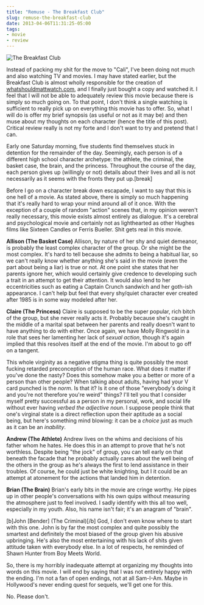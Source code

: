 ```yaml
---
title: "Remuse - The Breakfast Club"
slug: remuse-the-breakfast-club
date: 2013-04-06T11:31:25-05:00
tags:
- movie
- review
---
```

![](http://i.imgur.com/3JSJ2Y9.jpg "The Breakfast Club")

Instead of packing my shit for the move to "Cali", I've been doing not much and also watching TV and movies. I may have stated earlier, but the Breakfast Club is almost wholly responsible for the creation of [whatshouldmattwatch.com](http://whatshouldmattwatch.com), and I finally just bought a copy and watched it. I feel that I will not be able to adequately review this movie because there is simply so much going on. To that point, I don't think a single watching is sufficient to really pick up on everything this movie has to offer. So, what I will do is offer my brief synopsis (as useful or not as it may be) and then muse about my thoughts on each character (hence the title of this post). Critical review really is not my forte and I don't want to try and pretend that I can.

Early one Saturday morning, five students find themselves stuck in detention for the remainder of the day. Seemingly, each person is of a different high school character archetype: the athlete, the criminal, the basket case, the brain, and the princess. Throughout the course of the day, each person gives up (willingly or not) details about their lives and all is not necessarily as it seems with the fronts they put up.[break]

Before I go on a character break down escapade, I want to say that this is one hell of a movie. As stated above, there is simply so much happening that it's really hard to wrap your mind around all of it once. With the exception of a couple of random "action" scenes that, in my opinion weren't really necessary, this movie exists almost entirely as dialogue. It's a cerebral and psychological movie and certainly not as lighthearted as other Hughes films like Sixteen Candles or Ferris Bueller. Shit gets real in this movie.

**Allison (The Basket Case)**
Allison, by nature of her shy and quiet demeanor, is probably the least complex character of the group. Or she might be the most complex. It's hard to tell because she admits to being a habitual liar, so we can't really know whether anything she's said in the movie (even the part about being a liar) is true or not. At one point she states that her parents ignore her, which would certainly give credence to developing such a trait in an attempt to get their attention. It would also lend to her eccentricities such as eating a Captain Crunch sandwich and her goth-ish appearance. I can't help but feel that every shy/quiet character ever created after 1985 is in some way modeled after her.

**Claire (The Princess)**
Claire is supposed to be the super popular, rich bitch of the group, but she never really acts it. Probably because she's caught in the middle of a marital spat between her parents and really doesn't want to have anything to do with either. Once again, we have Molly Ringwold in a role that sees her lamenting her lack of _sexual action_, though it's again implied that this resolves itself at the end of the movie. I'm about to go off on a tangent.

This whole virginity as a negative stigma thing is quite possibly the most fucking retarded preconception of the human race. What does it matter if you've done the nasty? Does this somehow make you a better or more of a person than other people? When talking about adults, having had your V card punched is the _norm_. Is that it? Is it one of those "everybody's doing it and you're not therefore you're weird" things? I'll tell you that I consider myself pretty successful as a person in my personal, work, and social life without ever having _verbed the adjective noun_. I suppose people think that one's virginal state is a direct reflection upon their aptitude as a social being, but here's something mind blowing: it can be a _choice_ just as much as it can be an _inability_.

**Andrew (The Athlete)**
Andrew lives on the whims and decisions of his father whom he hates. He does this in an attempt to prove that he's not worthless. Despite being "the jock" of group, you can tell early on that beneath the facade that he probably actually cares about the well being of the others in the group as he's always the first to lend assistance in their troubles. Of course, he could just be white knighting, but I it could be an attempt at atonement for the actions that landed him in detention.

**Brian (The Brain)**
Brian's early bits in the movie are cringe worthy. He pipes up in other people's conversations with his own quips without measuring the atmosphere just to feel involved. I sadly identify with this all too well, especially in my youth. Also, his name isn't fair; it's an anagram of "brain".

[b]John [Bender] (The Criminal)[/b]
God, I don't even know where to start with this one. John is by far the most complex and quite possibly the smartest and definitely the most biased of the group given his abusive upbringing. He's also the most entertaining with his lack of shits given attitude taken with everybody else. In a lot of respects, he reminded of Shawn Hunter from Boy Meets World.

So, there is my horribly inadequate attempt at organizing my thoughts into words on this movie. I will end by saying that I was not entirely happy with the ending. I'm not a fan of open endings, not at all Sam-I-Am. Maybe in Hollywood's never ending quest for sequels, we'll get one for this.

No. Please don't.
